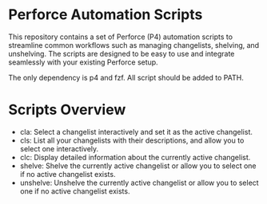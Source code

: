 # Perforce Automation Scripts
This repository contains a set of Perforce (P4) automation scripts to streamline common workflows such as managing changelists, shelving, and unshelving. The scripts are designed to be easy to use and integrate seamlessly with your existing Perforce setup.

The only dependency is p4 and fzf.
All script should be added to PATH.

# Scripts Overview
- cla: Select a changelist interactively and set it as the active changelist.
- cls: List all your changelists with their descriptions, and allow you to select one interactively.
- clc: Display detailed information about the currently active changelist.
- shelve: Shelve the currently active changelist or allow you to select one if no active changelist exists.
- unshelve: Unshelve the currently active changelist or allow you to select one if no active changelist exists.
